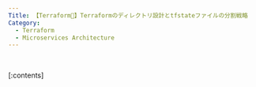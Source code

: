 ```yaml
---
Title: 【Terraform🚀】Terraformのディレクトリ設計とtfstateファイルの分割戦略
Category:
  - Terraform
  - Microservices Architecture
---
```


<br>

[:contents]

<br>
